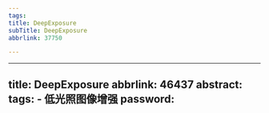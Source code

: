 ```yaml
---
tags:
title: DeepExposure
subTitle: DeepExposure
abbrlink: 37750

---
```

---
title: DeepExposure
abbrlink: 46437
abstract:
tags:
	- 低光照图像增强
password:
---


<!--more-->

